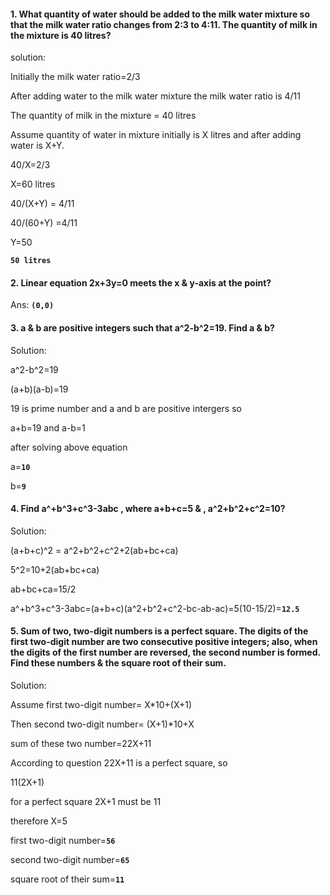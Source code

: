 #### 1. What quantity of water should be added to the milk water mixture so that the milk water ratio changes from 2:3 to 4:11. The quantity of milk in the mixture is 40 litres?
solution:

Initially the milk water ratio=2/3

After adding water to the milk water mixture the milk water ratio is 4/11

The quantity of milk in the mixture = 40 litres

Assume quantity of water in mixture initially is X litres and after adding water is X+Y.

40/X=2/3

X=60 litres

40/(X+Y) = 4/11

40/(60+Y) =4/11

Y=50

**`50 litres`**




#### 2. Linear equation 2x+3y=0 meets the x & y-axis at the point?
Ans: **`(0,0)`**


#### 3. a & b are positive integers such that a^2-b^2=19. Find a & b?
Solution:

a^2-b^2=19

(a+b)(a-b)=19

19 is prime number and a and b are positive intergers so

a+b=19 and a-b=1

after solving above equation

a=**`10`**

b=**`9`**




#### 4. Find a^+b^3+c^3-3abc , where a+b+c=5 & , a^2+b^2+c^2=10?
Solution:

(a+b+c)^2 = a^2+b^2+c^2+2(ab+bc+ca)

5^2=10+2(ab+bc+ca)

ab+bc+ca=15/2

a^+b^3+c^3-3abc=(a+b+c)(a^2+b^2+c^2-bc-ab-ac)=5(10-15/2)=**`12.5`**


#### 5. Sum of two, two-digit numbers is a perfect square. The digits of the first two-digit number are two consecutive positive integers; also, when the digits of the first number are reversed, the second number is formed. Find these numbers & the square root of their sum.
Solution:

Assume first two-digit number= X*10+(X+1)

Then second two-digit number= (X+1)*10+X

sum of these two number=22X+11

According to question 22X+11 is a perfect square, so

11(2X+1)

for a perfect square 2X+1 must be 11

therefore X=5

first two-digit number=**`56`**

second two-digit number=**`65`**

square root of their sum=**`11`**









